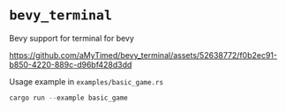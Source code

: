# `bevy_terminal`

Bevy support for terminal for bevy
 
https://github.com/aMyTimed/bevy_terminal/assets/52638772/f0b2ec91-b850-4220-889c-d96bf428d3dd

Usage example in `examples/basic_game.rs`

```rust
cargo run --example basic_game
```

